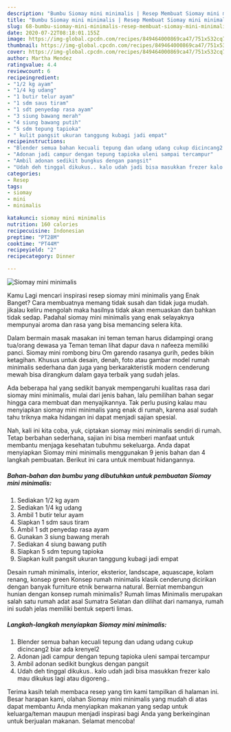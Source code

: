 ```yaml
---
description: "Bumbu Siomay mini minimalis | Resep Membuat Siomay mini minimalis Yang Bikin Ngiler"
title: "Bumbu Siomay mini minimalis | Resep Membuat Siomay mini minimalis Yang Bikin Ngiler"
slug: 68-bumbu-siomay-mini-minimalis-resep-membuat-siomay-mini-minimalis-yang-bikin-ngiler
date: 2020-07-22T08:18:01.155Z
image: https://img-global.cpcdn.com/recipes/849464000869ca47/751x532cq70/siomay-mini-minimalis-foto-resep-utama.jpg
thumbnail: https://img-global.cpcdn.com/recipes/849464000869ca47/751x532cq70/siomay-mini-minimalis-foto-resep-utama.jpg
cover: https://img-global.cpcdn.com/recipes/849464000869ca47/751x532cq70/siomay-mini-minimalis-foto-resep-utama.jpg
author: Martha Mendez
ratingvalue: 4.4
reviewcount: 6
recipeingredient:
- "1/2 kg ayam"
- "1/4 kg udang"
- "1 butir telur ayam"
- "1 sdm saus tiram"
- "1 sdt penyedap rasa ayam"
- "3 siung bawang merah"
- "4 siung bawang putih"
- "5 sdm tepung tapioka"
- " kulit pangsit ukuran tanggung kubagi jadi empat"
recipeinstructions:
- "Blender semua bahan kecuali tepung dan udang udang cukup dicincang2 biar ada krenyel2"
- "Adonan jadi campur dengan tepung tapioka uleni sampai tercampur"
- "Ambil adonan sedikit bungkus dengan pangsit"
- "Udah deh tinggal dikukus.. kalo udah jadi bisa masukkan frezer kalo mau dikukus lagi atau digoreng.."
categories:
- Resep
tags:
- siomay
- mini
- minimalis

katakunci: siomay mini minimalis 
nutrition: 160 calories
recipecuisine: Indonesian
preptime: "PT28M"
cooktime: "PT44M"
recipeyield: "2"
recipecategory: Dinner

---
```



![Siomay mini minimalis](https://img-global.cpcdn.com/recipes/849464000869ca47/751x532cq70/siomay-mini-minimalis-foto-resep-utama.jpg)

Kamu Lagi mencari inspirasi resep siomay mini minimalis yang Enak Banget? Cara membuatnya memang tidak susah dan tidak juga mudah. jikalau keliru mengolah maka hasilnya tidak akan memuaskan dan bahkan tidak sedap. Padahal siomay mini minimalis yang enak selayaknya mempunyai aroma dan rasa yang bisa memancing selera kita.

Dalam bermain masak masakan ini teman teman harus didampingi orang tua/orang dewasa ya Teman teman lihat dapur dava n nafeeza memiliki panci. Siomay mini rombong biru Om garendo rasanya gurih, pedes bikin ketagihan. Khusus untuk desain, denah, foto atau gambar model rumah minimalis sederhana dan juga yang berkarakteristik modern cenderung mewah bisa dirangkum dalam gaya terbaik yang sudah jelas.

Ada beberapa hal yang sedikit banyak mempengaruhi kualitas rasa dari siomay mini minimalis, mulai dari jenis bahan, lalu pemilihan bahan segar hingga cara membuat dan menyajikannya. Tak perlu pusing kalau mau menyiapkan siomay mini minimalis yang enak di rumah, karena asal sudah tahu triknya maka hidangan ini dapat menjadi sajian spesial.


Nah, kali ini kita coba, yuk, ciptakan siomay mini minimalis sendiri di rumah. Tetap berbahan sederhana, sajian ini bisa memberi manfaat untuk membantu menjaga kesehatan tubuhmu sekeluarga. Anda dapat menyiapkan Siomay mini minimalis menggunakan 9 jenis bahan dan 4 langkah pembuatan. Berikut ini cara untuk membuat hidangannya.

<!--inarticleads1-->

##### Bahan-bahan dan bumbu yang dibutuhkan untuk pembuatan Siomay mini minimalis:

1. Sediakan 1/2 kg ayam
1. Sediakan 1/4 kg udang
1. Ambil 1 butir telur ayam
1. Siapkan 1 sdm saus tiram
1. Ambil 1 sdt penyedap rasa ayam
1. Gunakan 3 siung bawang merah
1. Sediakan 4 siung bawang putih
1. Siapkan 5 sdm tepung tapioka
1. Siapkan  kulit pangsit ukuran tanggung kubagi jadi empat


Desain rumah minimalis, interior, eksterior, landscape, aquascape, kolam renang, konsep green Konsep rumah minimalis klasik cenderung dicirikan dengan banyak furniture etnik berwarna natural. Berniat membangun hunian dengan konsep rumah minimalis? Rumah limas Minimalis merupakan salah satu rumah adat asal Sumatra Selatan dan dilihat dari namanya, rumah ini sudah jelas memiliki bentuk seperti limas. 

<!--inarticleads2-->

##### Langkah-langkah menyiapkan Siomay mini minimalis:

1. Blender semua bahan kecuali tepung dan udang udang cukup dicincang2 biar ada krenyel2
1. Adonan jadi campur dengan tepung tapioka uleni sampai tercampur
1. Ambil adonan sedikit bungkus dengan pangsit
1. Udah deh tinggal dikukus.. kalo udah jadi bisa masukkan frezer kalo mau dikukus lagi atau digoreng..




Terima kasih telah membaca resep yang tim kami tampilkan di halaman ini. Besar harapan kami, olahan Siomay mini minimalis yang mudah di atas dapat membantu Anda menyiapkan makanan yang sedap untuk keluarga/teman maupun menjadi inspirasi bagi Anda yang berkeinginan untuk berjualan makanan. Selamat mencoba!
